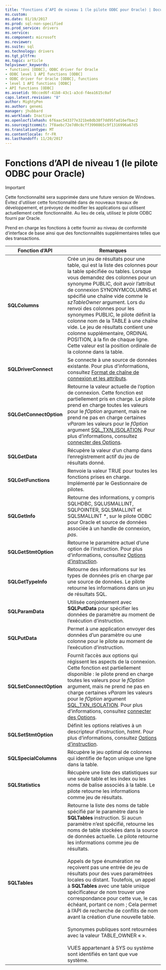 ```yaml
---
title: "Fonctions d’API de niveau 1 (le pilote ODBC pour Oracle) | Documents Microsoft"
ms.custom: 
ms.date: 01/19/2017
ms.prod: sql-non-specified
ms.prod_service: drivers
ms.service: 
ms.component: microsoft
ms.reviewer: 
ms.suite: sql
ms.technology: drivers
ms.tgt_pltfrm: 
ms.topic: article
helpviewer_keywords:
- functions [ODBC], ODBC driver for Oracle
- ODBC level 1 API functions [ODBC]
- ODBC driver for Oracle [ODBC], functions
- level 1 API functions [ODBC]
- API functions [ODBC]
ms.assetid: 98cced6f-41b8-43c1-a3cd-f4ea1615c0af
caps.latest.revision: "8"
author: MightyPen
ms.author: genemi
manager: jhubbard
ms.workload: Inactive
ms.openlocfilehash: 6f6aac543377e321be8db38f7dd95fad16efbac2
ms.sourcegitcommit: 7f8aebc72e7d0c8cff3990865c9f1316996a67d5
ms.translationtype: MT
ms.contentlocale: fr-FR
ms.lasthandoff: 11/20/2017
---
```

# <a name="level-1-api-functions-odbc-driver-for-oracle"></a>Fonctions d’API de niveau 1 (le pilote ODBC pour Oracle)
> [!IMPORTANT]  
>  Cette fonctionnalité sera supprimée dans une future version de Windows. Évitez d'utiliser cette fonctionnalité dans de nouveaux travaux de développement, et prévoyez de modifier les applications qui utilisent actuellement cette fonctionnalité. Au lieu de cela, utilisez le pilote ODBC fourni par Oracle.  
  
 Prend en charge les fonctions à cette fournir au niveau de conformité d’interface de base ainsi que des fonctionnalités supplémentaires telles que des transactions.  
  
|Fonction d’API|Remarques|  
|------------------|-----------|  
|**SQLColumns**|Crée un jeu de résultats pour une table, qui est la liste des colonnes pour la table spécifiée ou tables. Lorsque vous demandez des colonnes pour un synonyme PUBLIC, doit avoir l’attribut de connexion SYNONYMCOLUMNS et spécifié une chaîne vide comme le *szTableOwner* argument. Lors du renvoi des colonnes pour les synonymes PUBLIC, le pilote définit la colonne nom de la TABLE à une chaîne vide. Le jeu de résultats contient une colonne supplémentaire, ORDINAL POSITION, à la fin de chaque ligne. Cette valeur est la position ordinale de la colonne dans la table.|  
|**SQLDriverConnect**|Se connecte à une source de données existante. Pour plus d’informations, consultez [Format de chaîne de connexion et les attributs](../../odbc/microsoft/connection-string-format-and-attributes.md).|  
|**SQLGetConnectOption**|Retourne la valeur actuelle de l’option de connexion. Cette fonction est partiellement pris en charge. Le pilote prend en charge toutes les valeurs pour le *fOption* argument, mais ne prend ne pas en charge certaines *vParam* les valeurs pour le *fOption* argument [SQL_TXN_ISOLATION](../../odbc/microsoft/connect-options.md). Pour plus d’informations, consultez [connecter des Options](../../odbc/microsoft/connect-options.md).|  
|**SQLGetData**|Récupère la valeur d’un champ dans l’enregistrement actif du jeu de résultats donné.|  
|**SQLGetFunctions**|Renvoie la valeur TRUE pour toutes les fonctions prises en charge. Implémenté par le Gestionnaire de pilotes.|  
|**SQLGetInfo**|Retourne des informations, y compris SQLHDBC, SQLUSMALLINT, SQLPOINTER, SQLSMALLINT et SQLSMALLINT \*, sur le pilote ODBC pour Oracle et source de données associée à un handle de connexion, *pas*.|  
|**SQLGetStmtOption**|Retourne le paramètre actuel d’une option de l’instruction. Pour plus d’informations, consultez [Options d’instruction](../../odbc/microsoft/statement-options.md).|  
|**SQLGetTypeInfo**|Retourne des informations sur les types de données pris en charge par une source de données. Le pilote retourne les informations dans un jeu de résultats SQL.|  
|**SQLParamData**|Utilisée conjointement avec **SQLPutData** pour spécifier les données de paramètre au moment de l’exécution d’instruction.|  
|**SQLPutData**|Permet à une application envoyer des données d’un paramètre ou une colonne pour le pilote au moment de l’exécution d’instruction.|  
|**SQLSetConnectOption**|Fournit l’accès aux options qui régissent les aspects de la connexion. Cette fonction est partiellement disponible : le pilote prend en charge toutes les valeurs pour le *fOption* argument, mais ne prend ne pas en charge certaines *vParam* les valeurs pour le *fOption* argument [SQL_TXN_ISOLATION](../../odbc/microsoft/connect-options.md). Pour plus d’informations, consultez [connecter des Options](../../odbc/microsoft/connect-options.md).|  
|**SQLSetStmtOption**|Définit les options relatives à un descripteur d’instruction, *hstmt*. Pour plus d’informations, consultez [Options d’instruction](../../odbc/microsoft/statement-options.md).|  
|**SQLSpecialColumns**|Récupère le jeu optimal de colonnes qui identifie de façon unique une ligne dans la table.|  
|**SQLStatistics**|Récupère une liste des statistiques sur une seule table et les index ou les noms de balise associés à la table. Le pilote retourne les informations comme jeu de résultats.|  
|**SQLTables**|Retourne la liste des noms de table spécifié par le paramètre dans le **SQLTables** instruction. Si aucun paramètre n’est spécifié, retourne les noms de table stockées dans la source de données actuelle. Le pilote retourne les informations comme jeu de résultats.<br /><br /> Appels de type énumération ne reçoivent pas une entrée de jeu de résultats pour des vues paramétrées locales ou distant. Toutefois, un appel à **SQLTables** avec une table unique spécificateur de nom trouver une correspondance pour cette vue, le cas échéant, portant ce nom ; Cela permet à l’API de recherche de conflits de nom avant la création d’une nouvelle table.<br /><br /> Synonymes publiques sont retournées avec la valeur TABLE_OWNER « ».<br /><br /> VUES appartenant à SYS ou système sont identifiés en tant que vue système.|
